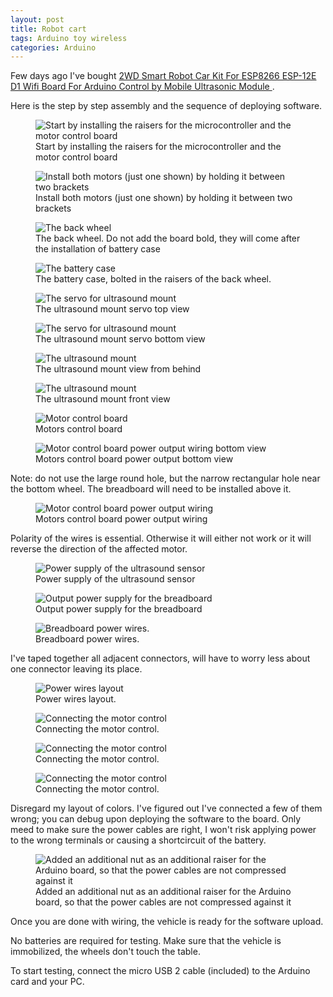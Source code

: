 ```yaml
---
layout: post
title: Robot cart
tags: Arduino toy wireless
categories: Arduino
---
```


Few days ago I've bought <a href="https://www.aliexpress.com/item/3256802871526756.html">2WD Smart Robot Car Kit For ESP8266 ESP-12E D1 Wifi Board For Arduino Control by Mobile Ultrasonic Module </a>.

Here is the step by step assembly and the sequence of deploying software.
<!--more-->

<figure>
    <img src="{{'/static/robot/IMG_1069.JPG' | prepend: site.baseurl }}" 
    alt='Start by installing the raisers for the microcontroller and the motor control board' />
    <figcaption>Start by installing the raisers for the microcontroller and the motor control board</figcaption>
</figure>

<figure>
    <img src="{{'/static/robot/IMG_1071.JPG' | prepend: site.baseurl }}" 
    alt='Install both motors (just one shown) by holding it between two brackets' />
    <figcaption>Install both motors (just one shown) by holding it between two brackets</figcaption>
</figure>

<figure>
    <img src="{{'/static/robot/IMG_1074.JPG' | prepend: site.baseurl }}" 
    alt='The back wheel' />
    <figcaption>The back wheel. Do not add the board bold, they will come after the installation of battery case </figcaption>
</figure>

<figure>
    <img src="{{'/static/robot/IMG_1075.JPG' | prepend: site.baseurl }}" 
    alt='The battery case' />
    <figcaption>The battery case, bolted in the raisers of the back wheel.</figcaption>
</figure>

<figure>
    <img src="{{'/static/robot/IMG_1078.JPG' | prepend: site.baseurl }}" 
    alt='The servo for ultrasound mount' />
    <figcaption>The ultrasound mount servo top view</figcaption>
</figure>

<figure>
    <img src="{{'/static/robot/IMG_1079.JPG' | prepend: site.baseurl }}" 
    alt='The servo for ultrasound mount' />
    <figcaption>The ultrasound mount servo bottom view</figcaption>
</figure>

<figure>
    <img src="{{'/static/robot/IMG_1080.JPG' | prepend: site.baseurl }}" 
    alt='The ultrasound mount' />
    <figcaption>The ultrasound mount view from behind</figcaption>
</figure>


<figure>
    <img src="{{'/static/robot/IMG_1081.JPG' | prepend: site.baseurl }}" 
    alt='The ultrasound mount' />
    <figcaption>The ultrasound mount front view</figcaption>
</figure>


<figure>
    <img src="{{'/static/robot/IMG_1082.JPG' | prepend: site.baseurl }}" 
    alt='Motor control board' />
    <figcaption>Motors control board</figcaption>
</figure>

<figure>
    <img src="{{'/static/robot/IMG_1091.JPG' | prepend: site.baseurl }}" 
    alt='Motor control board power output wiring bottom view' />
    <figcaption>Motors control board  power output bottom view</figcaption>
</figure>
Note: do not use the large round hole, but the narrow rectangular hole near the bottom wheel. The breadboard will need to be installed above it.

<figure>
    <img src="{{'/static/robot/IMG_1083.JPG' | prepend: site.baseurl }}" 
    alt='Motor control board power output wiring' />
    <figcaption>Motors control board  power output wiring</figcaption>
</figure>
Polarity of the wires is essential. Otherwise it will either not work or it will reverse the direction of the affected motor.

<figure>
    <img src="{{'/static/robot/IMG_1085.JPG' | prepend: site.baseurl }}" 
    alt='Power supply of the ultrasound sensor' />
    <figcaption>Power supply of the ultrasound sensor</figcaption>
</figure>

<figure>
    <img src="{{'/static/robot/IMG_1088.JPG' | prepend: site.baseurl }}" 
    alt='Output power supply for the breadboard' />
    <figcaption>Output power supply for the breadboard</figcaption>
</figure>

<figure>
    <img src="{{'/static/robot/IMG_1089.JPG' | prepend: site.baseurl }}" 
    alt='Breadboard power wires.' />
    <figcaption>Breadboard power wires.</figcaption>
</figure>
I've taped together all adjacent connectors, will have to worry less about one connector leaving its place.



<figure>
    <img src="{{'/static/robot/IMG_1090.JPG' | prepend: site.baseurl }}" 
    alt='Power wires layout' />
    <figcaption>Power wires layout.</figcaption>
</figure>


<figure>
    <img src="{{'/static/robot/IMG_1094.JPG' | prepend: site.baseurl }}" 
    alt='Connecting the motor control' />
    <figcaption>Connecting the motor control.</figcaption>
</figure>

<figure>
    <img src="{{'/static/robot/IMG_1096.JPG' | prepend: site.baseurl }}" 
    alt='Connecting the motor control' />
    <figcaption>Connecting the motor control.</figcaption>
</figure>

<figure>
    <img src="{{'/static/robot/IMG_1094.JPG' | prepend: site.baseurl }}" 
    alt='Connecting the motor control' />
    <figcaption>Connecting the motor control.</figcaption>
</figure>

Disregard my layout of colors. I've figured out I've connected a few of them wrong; you can debug upon deploying the software to the board. Only meed to make sure the power cables are right, I won't risk applying power to the wrong terminals or causing a shortcircuit of the battery.

<figure>
    <img src="{{'/static/robot/IMG_1098.JPG' | prepend: site.baseurl }}" 
    alt='Added an additional nut as an additional raiser for the Arduino board, so that the power cables are not compressed against it' />
    <figcaption>Added an additional nut as an additional raiser for the Arduino board, so that the power cables are not compressed against it</figcaption>
</figure>

Once you are done with wiring, the vehicle is ready for the software upload.

No batteries are required for testing. Make sure that the vehicle is immobilized, the wheels don't touch the table.

To start testing, connect the micro USB 2 cable (included) to the Arduino card and your PC.



